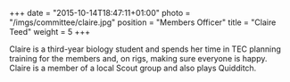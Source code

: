 +++
date = "2015-10-14T18:47:11+01:00"
photo = "/imgs/committee/claire.jpg"
position = "Members Officer"
title = "Claire Teed"
weight = 5
+++

Claire is a third-year biology student and spends her time in TEC planning training for the members and, on rigs, making sure everyone is happy. Claire is a member of a local Scout group and also plays Quidditch.
